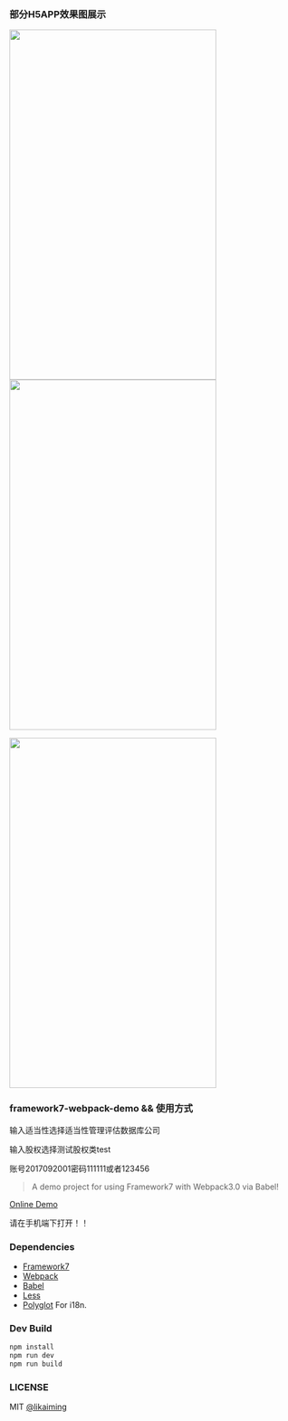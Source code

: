 ### 部分H5APP效果图展示

<img src="http://sdx.hefupb.com/dist/images/sdx_home2.gif" width="365" height="619"/>  <img src="http://sdx.hefupb.com/dist/images/sdx_fund.gif" width="365" height="619"/>

<img src="http://sdx.hefupb.com/dist/images/questionnaire.gif" width="365" height="619">
                                                            
### framework7-webpack-demo && 使用方式
输入适当性选择适当性管理评估数据库公司

输入股权选择测试股权类test

账号2017092001密码111111或者123456
> A demo project for using Framework7 with Webpack3.0 via Babel!

[Online Demo](http://sdx.hefupb.com/dist/#!/page/main.html)

请在手机端下打开！！

### Dependencies

* [Framework7](http://framework7.io/)
* [Webpack](https://webpack.js.org/)
* [Babel](https://babeljs.io/)
* [Less](https://github.com/less/less.js)
* [Polyglot](https://github.com/airbnb/polyglot.js) For i18n.

### Dev Build

```bash
npm install
npm run dev
npm run build
```

### LICENSE

MIT [@likaiming](https://github.com/fxk01/)
